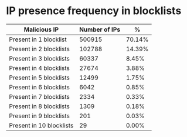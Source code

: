 # IP presence frequency in blocklists
| Malicious IP | Number of IPs | % |
|----|----|----|
| Present in 1 blocklist | 500915 | 70.14% |
| Present in 2 blocklists | 102788 | 14.39% |
| Present in 3 blocklists | 60337 | 8.45% |
| Present in 4 blocklists | 27674 | 3.88% |
| Present in 5 blocklists | 12499 | 1.75% |
| Present in 6 blocklists | 6042 | 0.85% |
| Present in 7 blocklists | 2334 | 0.33% |
| Present in 8 blocklists | 1309 | 0.18% |
| Present in 9 blocklists | 201 | 0.03% |
| Present in 10 blocklists | 29 | 0.00% |
